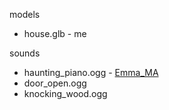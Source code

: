 models
- house.glb - me

sounds
- haunting_piano.ogg - [Emma_MA](https://opengameart.org/content/haunting-piano)
- door_open.ogg
- knocking_wood.ogg
